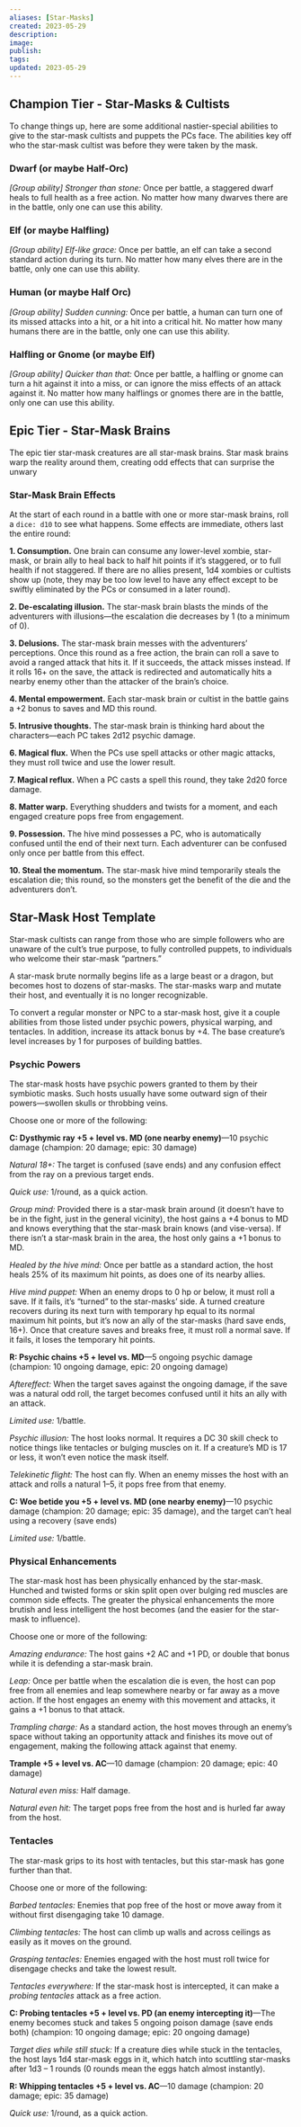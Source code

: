 ```yaml
---
aliases: [Star-Masks]
created: 2023-05-29
description: 
image: 
publish: 
tags: 
updated: 2023-05-29
---
```


## Champion Tier - Star-Masks & Cultists

To change things up, here are some additional nastier-special abilities to give to the star-mask cultists and puppets the PCs face. The abilities key off who the star-mask cultist was before they were taken by the mask.

### Dwarf (or maybe Half-Orc)

*\[Group ability\] Stronger than stone:* Once per battle, a staggered dwarf heals to full health as a free action. No matter how many dwarves there are in the battle, only one can use this ability.

### Elf (or maybe Halfling)

*\[Group ability\] Elf-like grace:* Once per battle, an elf can take a second standard action during its turn. No matter how many elves there are in the battle, only one can use this ability.

### Human (or maybe Half Orc)

*\[Group ability\] Sudden cunning:* Once per battle, a human can turn one of its missed attacks into a hit, or a hit into a critical hit. No matter how many humans there are in the battle, only one can use this ability.

### Halfling or Gnome (or maybe Elf)

*\[Group ability\] Quicker than that:* Once per battle, a halfling or gnome can turn a hit against it into a miss, or can ignore the miss effects of an attack against it. No matter how many halflings or gnomes there are in the battle, only one can use this ability.

## Epic Tier - Star-Mask Brains

The epic tier star-mask creatures are all star-mask brains. Star mask brains warp the reality around them, creating odd effects that can surprise the unwary

### Star-Mask Brain Effects

At the start of each round in a battle with one or more star-mask brains, roll a `dice: d10` to see what happens. Some effects are immediate, others last the entire round:

**1. Consumption.** One brain can consume any lower-level xombie, star-mask, or brain ally to heal back to half hit points if it’s staggered, or to full health if not staggered. If there are no allies present, 1d4 xombies or cultists show up (note, they may be too low level to have any effect except to be swiftly eliminated by the PCs or consumed in a later round).

**2. De-escalating illusion.** The star-mask brain blasts the minds of the adventurers with illusions—the escalation die decreases by 1 (to a minimum of 0).

**3. Delusions.** The star-mask brain messes with the adventurers’ perceptions. Once this round as a free action, the brain can roll a save to avoid a ranged attack that hits it. If it succeeds, the attack misses instead. If it rolls 16+ on the save, the attack is redirected and automatically hits a nearby enemy other than the attacker of the brain’s choice.

**4. Mental empowerment.** Each star-mask brain or cultist in the battle gains a +2 bonus to saves and MD this round.

**5. Intrusive thoughts.** The star-mask brain is thinking hard about the characters—each PC takes 2d12 psychic damage.

**6. Magical flux.** When the PCs use spell attacks or other magic attacks, they must roll twice and use the lower result.

**7. Magical reflux.** When a PC casts a spell this round, they take 2d20 force damage.

**8. Matter warp.** Everything shudders and twists for a moment, and each engaged creature pops free from engagement.

**9. Possession.** The hive mind possesses a PC, who is automatically confused until the end of their next turn. Each adventurer can be confused only once per battle from this effect.

**10. Steal the momentum.** The star-mask hive mind temporarily steals the escalation die; this round, so the monsters get the benefit of the die and the adventurers don’t. 

## Star-Mask Host Template

Star-mask cultists can range from those who are simple followers who are unaware of the cult’s true purpose, to fully controlled puppets, to individuals who welcome their star-mask “partners.”

A star-mask brute normally begins life as a large beast or a dragon, but becomes host to dozens of star-masks. The star-masks warp and mutate their host, and eventually it is no longer recognizable.

To convert a regular monster or NPC to a star-mask host, give it a couple abilities from those listed under psychic powers, physical warping, and tentacles. In addition, increase its attack bonus by +4. The base creature’s level increases by 1 for purposes of building battles.

### Psychic Powers

The star-mask hosts have psychic powers granted to them by their symbiotic masks. Such hosts usually have some outward sign of their powers—swollen skulls or throbbing veins.

Choose one or more of the following:

**C: Dysthymic ray +5 + level vs. MD (one nearby enemy)**—10 psychic damage (champion: 20 damage; epic: 30 damage)

*Natural 18+:* The target is confused (save ends) and any confusion effect from the ray on a previous target ends.

*Quick use:* 1/round, as a quick action.

*Group mind:* Provided there is a star-mask brain around (it doesn’t have to be in the fight, just in the general vicinity), the host gains a +4 bonus to MD and knows everything that the star-mask brain knows (and vise-versa). If there isn’t a star-mask brain in the area, the host only gains a +1 bonus to MD.

*Healed by the hive mind:* Once per battle as a standard action, the host heals 25% of its maximum hit points, as does one of its nearby allies.

*Hive mind puppet:* When an enemy drops to 0 hp or below, it must roll a save. If it fails, it’s “turned” to the star-masks’ side. A turned creature recovers during its next turn with temporary hp equal to its normal maximum hit points, but it’s now an ally of the star-masks (hard save ends, 16+). Once that creature saves and breaks free, it must roll a normal save. If it fails, it loses the temporary hit points.

**R: Psychic chains +5 + level vs. MD**—5 ongoing psychic damage (champion: 10 ongoing damage, epic: 20 ongoing damage)

*Aftereffect:* When the target saves against the ongoing damage, if the save was a natural odd roll, the target becomes confused until it hits an ally with an attack.

*Limited use:* 1/battle.

*Psychic illusion:* The host looks normal. It requires a DC 30 skill check to notice things like tentacles or bulging muscles on it. If a creature’s MD is 17 or less, it won’t even notice the mask itself.

*Telekinetic flight:* The host can fly. When an enemy misses the host with an attack and rolls a natural 1–5, it pops free from that enemy.

**C: Woe betide you +5 + level vs. MD (one nearby enemy)**—10 psychic damage (champion: 20 damage; epic: 35 damage), and the target can’t heal using a recovery (save ends)

*Limited use:* 1/battle.

### Physical Enhancements

The star-mask host has been physically enhanced by the star-mask. Hunched and twisted forms or skin split open over bulging red muscles are common side effects. The greater the physical enhancements the more brutish and less intelligent the host becomes (and the easier for the star-mask to influence).

Choose one or more of the following:

*Amazing endurance:* The host gains +2 AC and +1 PD, or double that bonus while it is defending a star-mask brain.

*Leap:* Once per battle when the escalation die is even, the host can pop free from all enemies and leap somewhere nearby or far away as a move action. If the host engages an enemy with this movement and attacks, it gains a +1 bonus to that attack.

*Trampling charge:* As a standard action, the host moves through an enemy’s space without taking an opportunity attack and finishes its move out of engagement, making the following attack against that enemy.

**Trample +5 + level vs. AC**—10 damage (champion: 20 damage; epic: 40 damage)

*Natural even miss:* Half damage.

*Natural even hit:* The target pops free from the host and is hurled far away from the host.

### Tentacles

The star-mask grips to its host with tentacles, but this star-mask has gone further than that.

Choose one or more of the following:

*Barbed tentacles:* Enemies that pop free of the host or move away from it without first disengaging take 10 damage.

*Climbing tentacles:* The host can climb up walls and across ceilings as easily as it moves on the ground.

*Grasping tentacles:* Enemies engaged with the host must roll twice for disengage checks and take the lowest result.

*Tentacles everywhere:* If the star-mask host is intercepted, it can make a *probing tentacles* attack as a free action.

**C: Probing tentacles +5 + level vs. PD (an enemy intercepting it)**—The enemy becomes stuck and takes 5 ongoing poison damage (save ends both) (champion: 10 ongoing damage; epic: 20 ongoing damage)

*Target dies while still stuck:* If a creature dies while stuck in the tentacles, the host lays 1d4 star-mask eggs in it, which hatch into scuttling star-masks after 1d3 – 1 rounds (0 rounds mean the eggs hatch almost instantly).

**R: Whipping tentacles +5 + level vs. AC**—10 damage (champion: 20 damage; epic: 35 damage)

*Quick use:* 1/round, as a quick action.
